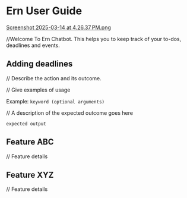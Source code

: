 # Ern User Guide

[Screenshot 2025-03-14 at 4.26.37 PM.png](../../../../var/folders/8x/flp6x8l14db4lbshqv9flv8w0000gn/T/TemporaryItems/NSIRD_screencaptureui_7ydXgo/Screenshot%202025-03-14%20at%204.26.37%E2%80%AFPM.png)

//Welcome To Ern Chatbot. This helps you to keep track of your to-dos, deadlines and events.

## Adding deadlines

// Describe the action and its outcome.

// Give examples of usage

Example: `keyword (optional arguments)`

// A description of the expected outcome goes here

```
expected output
```

## Feature ABC

// Feature details


## Feature XYZ

// Feature details
